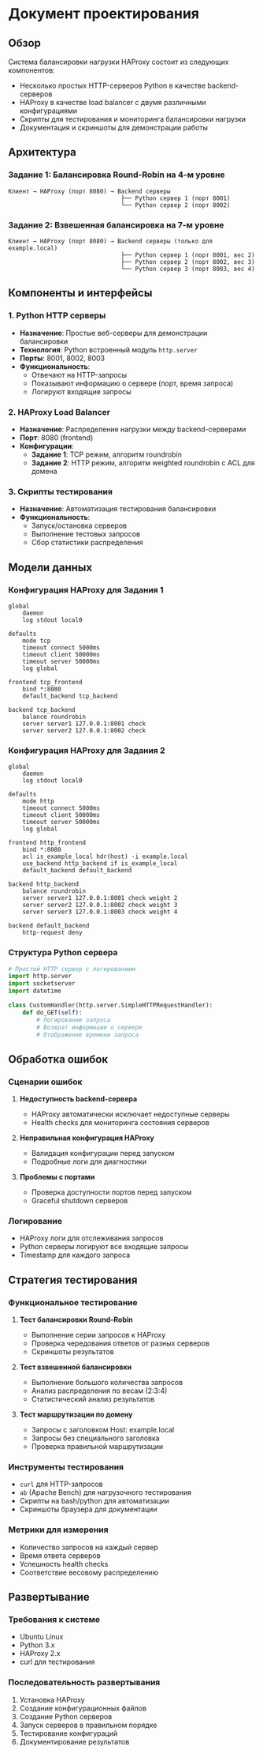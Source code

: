 # Документ проектирования

## Обзор

Система балансировки нагрузки HAProxy состоит из следующих компонентов:
- Несколько простых HTTP-серверов Python в качестве backend-серверов
- HAProxy в качестве load balancer с двумя различными конфигурациями
- Скрипты для тестирования и мониторинга балансировки нагрузки
- Документация и скриншоты для демонстрации работы

## Архитектура

### Задание 1: Балансировка Round-Robin на 4-м уровне
```
Клиент → HAProxy (порт 8080) → Backend серверы
                                ├── Python сервер 1 (порт 8001)
                                └── Python сервер 2 (порт 8002)
```

### Задание 2: Взвешенная балансировка на 7-м уровне
```
Клиент → HAProxy (порт 8080) → Backend серверы (только для example.local)
                                ├── Python сервер 1 (порт 8001, вес 2)
                                ├── Python сервер 2 (порт 8002, вес 3)
                                └── Python сервер 3 (порт 8003, вес 4)
```

## Компоненты и интерфейсы

### 1. Python HTTP серверы
- **Назначение**: Простые веб-серверы для демонстрации балансировки
- **Технология**: Python встроенный модуль `http.server`
- **Порты**: 8001, 8002, 8003
- **Функциональность**: 
  - Отвечают на HTTP-запросы
  - Показывают информацию о сервере (порт, время запроса)
  - Логируют входящие запросы

### 2. HAProxy Load Balancer
- **Назначение**: Распределение нагрузки между backend-серверами
- **Порт**: 8080 (frontend)
- **Конфигурации**:
  - **Задание 1**: TCP режим, алгоритм roundrobin
  - **Задание 2**: HTTP режим, алгоритм weighted roundrobin с ACL для домена

### 3. Скрипты тестирования
- **Назначение**: Автоматизация тестирования балансировки
- **Функциональность**:
  - Запуск/остановка серверов
  - Выполнение тестовых запросов
  - Сбор статистики распределения

## Модели данных

### Конфигурация HAProxy для Задания 1
```haproxy
global
    daemon
    log stdout local0

defaults
    mode tcp
    timeout connect 5000ms
    timeout client 50000ms
    timeout server 50000ms
    log global

frontend tcp_frontend
    bind *:8080
    default_backend tcp_backend

backend tcp_backend
    balance roundrobin
    server server1 127.0.0.1:8001 check
    server server2 127.0.0.1:8002 check
```

### Конфигурация HAProxy для Задания 2
```haproxy
global
    daemon
    log stdout local0

defaults
    mode http
    timeout connect 5000ms
    timeout client 50000ms
    timeout server 50000ms
    log global

frontend http_frontend
    bind *:8080
    acl is_example_local hdr(host) -i example.local
    use_backend http_backend if is_example_local
    default_backend default_backend

backend http_backend
    balance roundrobin
    server server1 127.0.0.1:8001 check weight 2
    server server2 127.0.0.1:8002 check weight 3
    server server3 127.0.0.1:8003 check weight 4

backend default_backend
    http-request deny
```

### Структура Python сервера
```python
# Простой HTTP сервер с логированием
import http.server
import socketserver
import datetime

class CustomHandler(http.server.SimpleHTTPRequestHandler):
    def do_GET(self):
        # Логирование запроса
        # Возврат информации о сервере
        # Отображение времени запроса
```

## Обработка ошибок

### Сценарии ошибок
1. **Недоступность backend-сервера**
   - HAProxy автоматически исключает недоступные серверы
   - Health checks для мониторинга состояния серверов

2. **Неправильная конфигурация HAProxy**
   - Валидация конфигурации перед запуском
   - Подробные логи для диагностики

3. **Проблемы с портами**
   - Проверка доступности портов перед запуском
   - Graceful shutdown серверов

### Логирование
- HAProxy логи для отслеживания запросов
- Python серверы логируют все входящие запросы
- Timestamp для каждого запроса

## Стратегия тестирования

### Функциональное тестирование
1. **Тест балансировки Round-Robin**
   - Выполнение серии запросов к HAProxy
   - Проверка чередования ответов от разных серверов
   - Скриншоты результатов

2. **Тест взвешенной балансировки**
   - Выполнение большого количества запросов
   - Анализ распределения по весам (2:3:4)
   - Статистический анализ результатов

3. **Тест маршрутизации по домену**
   - Запросы с заголовком Host: example.local
   - Запросы без специального заголовка
   - Проверка правильной маршрутизации

### Инструменты тестирования
- `curl` для HTTP-запросов
- `ab` (Apache Bench) для нагрузочного тестирования
- Скрипты на bash/python для автоматизации
- Скриншоты браузера для документации

### Метрики для измерения
- Количество запросов на каждый сервер
- Время ответа серверов
- Успешность health checks
- Соответствие весовому распределению

## Развертывание

### Требования к системе
- Ubuntu Linux
- Python 3.x
- HAProxy 2.x
- curl для тестирования

### Последовательность развертывания
1. Установка HAProxy
2. Создание конфигурационных файлов
3. Создание Python серверов
4. Запуск серверов в правильном порядке
5. Тестирование конфигураций
6. Документирование результатов